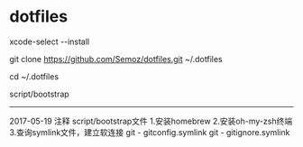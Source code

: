 # dotfiles
xcode-select --install


git clone https://github.com/Semoz/dotfiles.git ~/.dotfiles

cd ~/.dotfiles

script/bootstrap



---
2017-05-19
注释 script/bootstrap文件
1.安装homebrew
2.安装oh-my-zsh终端
3.查询symlink文件，建立软连接
git - gitconfig.symlink
git - gitignore.symlink
